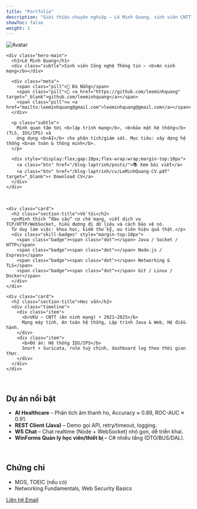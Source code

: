 ```yaml
---
title: "Portfolio"
description: "Giới thiệu chuyên nghiệp – Lê Minh Quang, sinh viên CNTT (An ninh mạng)"
showToc: false
weight: 1
---
```


<div class="container-narrow">

  <!-- HERO -->
  <div class="profile-hero">
    <img src="/blog-laptrinh/images/avatar.jpg" alt="Avatar" class="avatar">

    <div class="hero-main">
      <h1>Lê Minh Quang</h1>
      <div class="subtle">Sinh viên Công nghệ Thông tin – <b>An ninh mạng</b></div>

      <div class="meta">
        <span class="pill">📍 Đà Nẵng</span>
        <span class="pill">🐙 <a href="https://github.com/leeminhquang" target="_blank">github.com/leeminhquang</a></span>
        <span class="pill">✉️ <a href="mailto:leeminhquang@gmail.com">leeminhquang@gmail.com</a></span>
      </div>

      <p class="subtle">
        Mình quan tâm tới <b>lập trình mạng</b>, <b>bảo mật hệ thống</b> (TLS, IDS/IPS) và
        ứng dụng <b>AI</b> cho phân tích/giám sát. Mục tiêu: xây dựng hệ thống <b>an toàn & thông minh</b>.
      </p>

      <div style="display:flex;gap:10px;flex-wrap:wrap;margin-top:10px">
        <a class="btn" href="/blog-laptrinh/posts/">📚 Xem bài viết</a>
        <a class="btn" href="/blog-laptrinh/cv/LeMinhQuang-CV.pdf" target="_blank">⬇️ Download CV</a>
      </div>
    </div>
  </div>

  <br/>

  <!-- 2-COLUMN SECTION -->
  <div class="grid-2">

    <div class="card">
      <h2 class="section-title">Về tôi</h2>
      <p>Mình thích “đào sâu” cơ chế mạng, viết dịch vụ TCP/HTTP/WebSocket, hiểu đường đi dữ liệu và cách bảo vệ nó.
      Tư duy làm việc: khoa học, kiểm thử kỹ, ưu tiên hiệu quả thật.</p>
      <div class="skill-badges" style="margin-top:10px">
        <span class="badge"><span class="dot"></span> Java / Socket / HTTP</span>
        <span class="badge"><span class="dot"></span> Node.js / Express</span>
        <span class="badge"><span class="dot"></span> Networking & TLS</span>
        <span class="badge"><span class="dot"></span> Git / Linux / Docker</span>
      </div>
    </div>

    <div class="card">
      <h2 class="section-title">Học vấn</h2>
      <div class="timeline">
        <div class="item">
          <b>VKU – CNTT (An ninh mạng) • 2021–2025</b>
          Mạng máy tính, An toàn hệ thống, Lập trình Java & Web, Hệ điều hành.
        </div>
        <div class="item">
          <b>Đồ án: Hệ thống IDS/IPS</b>
          Snort + Suricata, rule tuỳ chỉnh, dashboard log theo thời gian thực.
        </div>
      </div>
    </div>

  </div>

  <br/>

  <!-- PROJECTS -->
  <div class="card">
    <h2 class="section-title">Dự án nổi bật</h2>
    <ul>
      <li><b>AI Healthcare</b> – Phân tích âm thanh ho, Accuracy ≈ 0.89, ROC-AUC ≈ 0.91.</li>
      <li><b>REST Client (Java)</b> – Demo gọi API, retry/timeout, logging.</li>
      <li><b>WS Chat</b> – Chat realtime (Node + WebSocket) nhỏ gọn, dễ triển khai.</li>
      <li><b>WinForms Quản lý học viên/thiết bị</b> – C# nhiều tầng (DTO/BUS/DAL).</li>
    </ul>
  </div>

  <br/>

  <!-- CERTS + CTA -->
  <div class="card">
    <div class="cta">
      <div>
        <h2 class="section-title">Chứng chỉ</h2>
        <ul class="subtle">
          <li>MOS, TOEIC (nếu có)</li>
          <li>Networking Fundamentals, Web Security Basics</li>
        </ul>
      </div>
      <div>
        <a class="btn" href="mailto:leeminhquang@gmail.com">Liên hệ Email</a>
      </div>
    </div>
  </div>

</div>
